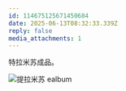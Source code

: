 ```yaml
---
id: 114675125671450684
date: 2025-06-13T08:32:33.339Z
reply: false
media_attachments: 1
---
```


特拉米苏成品。

![提拉米苏
ealbum](https://files.e5n.cc/media_attachments/files/114/675/123/521/438/074/original/19eb2a0c8db032a2.jpg)
